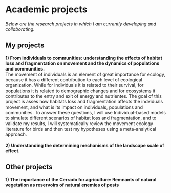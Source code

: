 ---
---

# Academic projects

   *Below are the research projects in which I am currently developing and collaborating.*
    <br />
## My projects

  **1) From individuals to communities: understanding the effects of habitat loss and fragmentation on movement and the dynamics of populations and communities.**
   <br />
      The movement of individuals is an element of great importance for ecology, because it has a different contribution to each level of ecological organization. While for 
      individuals it is related to their survival, for populations it is related to demographic changes and for ecosystems it contributes to the entry and exit of energy and 
      nutrientes. The goal of this project is asses how habitats loss and fragmentation affects the indviduals movement, and what is its impact on individuals, populations and 
      communities. To answer these questions, I will use Individual-based models to simulate different scenarios of habitat loss and fragmentation, and to validate my results, I 
      will systematically review the movement ecology literature for birds and then test my hypotheses using a meta-analytical approach.
   <br />   
  **2) Understanding the determining mechanisms of the landscape scale of effect.**
   <br />
   
## Other projects

   **1) The importance of the Cerrado for agriculture: Remnants of natural vegetation as reservoirs of natural enemies of pests**
    <br />
